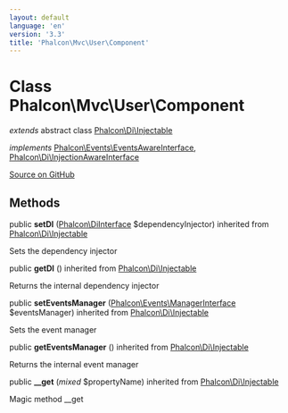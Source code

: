 ```yaml
---
layout: default
language: 'en'
version: '3.3'
title: 'Phalcon\Mvc\User\Component'
---
```

# Class **Phalcon\Mvc\User\Component**

*extends* abstract class [Phalcon\Di\Injectable](/3.3/en/api/Phalcon_Di_Injectable)

*implements* [Phalcon\Events\EventsAwareInterface](/3.3/en/api/Phalcon_Events_EventsAwareInterface), [Phalcon\Di\InjectionAwareInterface](/3.3/en/api/Phalcon_Di_InjectionAwareInterface)

<a href="https://github.com/phalcon/cphalcon/tree/v3.3.0/phalcon/mvc/user/component.zep" class="btn btn-default btn-sm">Source on GitHub</a>

## Methods
public  **setDI** ([Phalcon\DiInterface](/3.3/en/api/Phalcon_DiInterface) $dependencyInjector) inherited from [Phalcon\Di\Injectable](/3.3/en/api/Phalcon_Di_Injectable)

Sets the dependency injector



public  **getDI** () inherited from [Phalcon\Di\Injectable](/3.3/en/api/Phalcon_Di_Injectable)

Returns the internal dependency injector



public  **setEventsManager** ([Phalcon\Events\ManagerInterface](/3.3/en/api/Phalcon_Events_ManagerInterface) $eventsManager) inherited from [Phalcon\Di\Injectable](/3.3/en/api/Phalcon_Di_Injectable)

Sets the event manager



public  **getEventsManager** () inherited from [Phalcon\Di\Injectable](/3.3/en/api/Phalcon_Di_Injectable)

Returns the internal event manager



public  **__get** (*mixed* $propertyName) inherited from [Phalcon\Di\Injectable](/3.3/en/api/Phalcon_Di_Injectable)

Magic method __get



